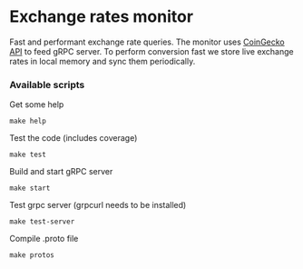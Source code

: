 # Exchange rates monitor
Fast and performant exchange rate queries. The monitor uses [CoinGecko API](https://www.coingecko.com/en/api) to feed gRPC server. 
To perform conversion fast we store live exchange rates in local memory and sync them periodically.

### Available scripts ###

Get some help
```
make help
```

Test the code (includes coverage)
```
make test
```

Build and start gRPC server
```
make start
```

Test grpc server (grpcurl needs to be installed)
```
make test-server
```

Compile .proto file
```
make protos
```
